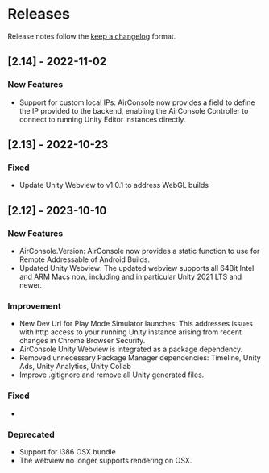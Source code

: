 <!-- markdownlint-disable MD024 -->

# Releases

Release notes follow the [keep a changelog](https://keepachangelog.com/en/1.1.0/) format.

## [2.14] - 2022-11-02

### New Features

- Support for custom local IPs: AirConsole now provides a field to define the IP provided to the backend, enabling the AirConsole Controller to connect to running Unity Editor instances directly.

## [2.13] - 2022-10-23

### Fixed

- Update Unity Webview to v1.0.1 to address WebGL builds


## [2.12] - 2023-10-10

### New Features

- AirConsole.Version: AirConsole now provides a static function to use for Remote Addressable of Android Builds.
- Updated Unity Webview: The updated webview supports all 64Bit Intel and ARM Macs now, including and in particular Unity 2021 LTS and newer.

### Improvement

- New Dev Url for Play Mode Simulator launches: This addresses issues with http access to your running Unity instance arising from  recent changes in Chrome Browser Security.
- AirConsole Unity Webview is integrated as a package dependency.
- Removed unnecessary Package Manager dependencies: Timeline, Unity Ads, Unity Analytics, Unity Collab
- Improve .gitignore and remove all Unity generated files.

### Fixed

-

### Deprecated

- Support for i386 OSX bundle
- The webview no longer supports rendering on OSX.
